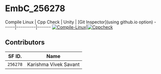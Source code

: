 # EmbC_256278
Compile Linux | Cpp Check | Unity | [Git Inspector](using github.io option)
------|----------|-------
[![Compile-Linux](https://github.com/KarishmaSavant/EmbC_256278/actions/workflows/Compile.yml/badge.svg)](https://github.com/KarishmaSavant/EmbC_256278/actions/workflows/Compile.yml)|[![Cppcheck](https://github.com/KarishmaSavant/EmbC_256278/actions/workflows/CodeQuality.yml/badge.svg)](https://github.com/KarishmaSavant/EmbC_256278/actions/workflows/CodeQuality.yml)

## Contributors 

SF ID. |  Name   |     
-------|---------|
`256278` | Karishma Vivek Savant  |
